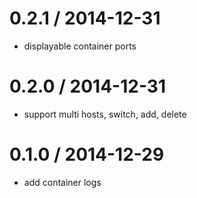 0.2.1 / 2014-12-31
==================

  * displayable container ports

0.2.0 / 2014-12-31
==================

  * support multi hosts, switch, add, delete

0.1.0 / 2014-12-29
==================

  * add container logs

